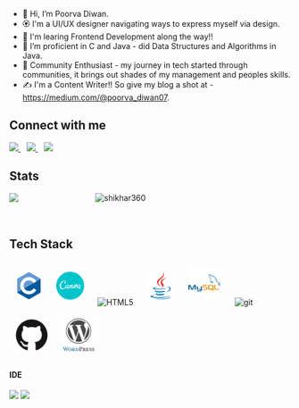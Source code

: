 - 👋 Hi, I’m Poorva Diwan.
- :rosette: I'm a UI/UX designer navigating ways to express myself via design.
- :leaves: I'm learing Frontend Development along the way!!
- 🌱 I’m proficient in C and Java - did Data Structures and Algorithms in Java.
- 💞️ Community Enthusiast - my journey in tech started through communities, it brings out shades of my management and peoples skills.
- ✍️ I'm a Content Writer!! So give my blog a shot at -  https://medium.com/@poorva_diwan07.
<!---
poorvadiwan/poorvadiwan is a ✨ special ✨ repository because its `README.md` (this file) appears on your GitHub profile.
You can click the Preview link to take a look at your changes.
--->

## Connect with me
  <a href="https://twitter.com/poorva_diwan07">
    <img width="30px" src="https://www.vectorlogo.zone/logos/twitter/twitter-official.svg" />
  </a>&ensp;
  <a href="https://www.linkedin.com/in/poorva-diwan-a019971a7/">
    <img width="30px" src="https://www.vectorlogo.zone/logos/linkedin/linkedin-icon.svg" />
  </a>&ensp;
  <a href="https://www.instagram.com/poorva_diwan_07/">
    <img width="30px" src="https://www.vectorlogo.zone/logos/instagram/instagram-icon.svg" />
  </a>
  
## Stats
<p align="left" ><img src="https://github-readme-stats.vercel.app/api?username=poorvadiwan&count_private=true&show_icons=true&&theme=chartreuse-dark&include_all_commits=true" width="350">
<img align="right" src="https://github-readme-streak-stats.herokuapp.com/?user=poorvadiwan&theme=algolia" alt="shikhar360" width="350" /></p>

<br>

## Tech Stack 

<div align="left">  
<img style="margin: 10px" src="https://raw.githubusercontent.com/devicons/devicon/master/icons/c/c-original.svg" alt="C" height="50" />
<img style="margin: 10px" src="https://github.com/devicons/devicon/blob/master/icons/canva/canva-original.svg" alt="Canva" height="50" />
<img style="margin: 10px"https://github.com/devicons/devicon/blob/master/icons/html5/html5-original.svg" alt="HTML5" height="50" />
<img style="margin: 10px" src="https://raw.githubusercontent.com/devicons/devicon/master/icons/java/java-original.svg" alt="Java" height="50"/> 
<img style = "margin : 10px" src = "https://raw.githubusercontent.com/devicons/devicon/master/icons/mysql/mysql-original-wordmark.svg" alt = "mysql" height="60" />
<img style = "margin : 10px" src = "https://www.vectorlogo.zone/logos/git-scm/git-scm-icon.svg" alt = "git" height="50" />
<img style = "margin : 10px" src = "https://github.com/devicons/devicon/blob/master/icons/github/github-original.svg" alt = "github" height="60" />    
<img style = "margin : 10px" src = "https://github.com/devicons/devicon/blob/master/icons/wordpress/wordpress-original.svg" alt = "WordPress" height="60" />                                                                                                                                                
</div>

<h4> IDE </h4>
<span>
<img src = "https://img.shields.io/badge/-IntelliJ%20Idea-grey?style=for-the-badge&logo=intellij%20idea">
<img src="https://img.shields.io/badge/Visual_Studio_Code-0078D4?style=for-the-badge&logo=visual%20studio%20code&logoColor=white">
</span

<br><br>
